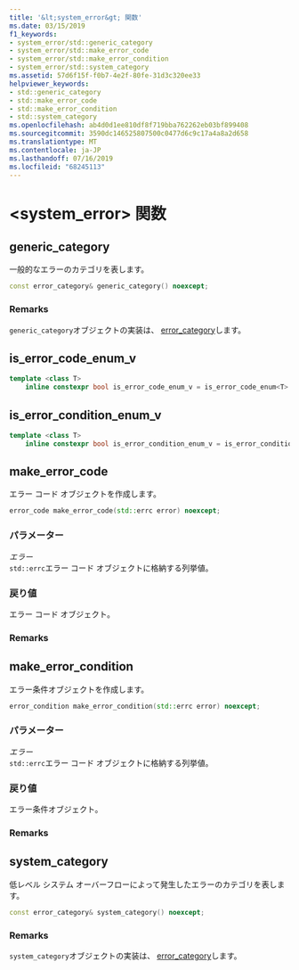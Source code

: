 ```yaml
---
title: '&lt;system_error&gt; 関数'
ms.date: 03/15/2019
f1_keywords:
- system_error/std::generic_category
- system_error/std::make_error_code
- system_error/std::make_error_condition
- system_error/std::system_category
ms.assetid: 57d6f15f-f0b7-4e2f-80fe-31d3c320ee33
helpviewer_keywords:
- std::generic_category
- std::make_error_code
- std::make_error_condition
- std::system_category
ms.openlocfilehash: ab4d0d1ee810df8f719bba762262eb03bf899408
ms.sourcegitcommit: 3590dc146525807500c0477d6c9c17a4a8a2d658
ms.translationtype: MT
ms.contentlocale: ja-JP
ms.lasthandoff: 07/16/2019
ms.locfileid: "68245113"
---
```

# <a name="ltsystemerrorgt-functions"></a>&lt;system_error&gt; 関数

## <a name="generic_category"></a> generic_category

一般的なエラーのカテゴリを表します。

```cpp
const error_category& generic_category() noexcept;
```

### <a name="remarks"></a>Remarks

`generic_category`オブジェクトの実装は、 [error_category](../standard-library/error-category-class.md)します。

## <a name="is_error_code_enum_v"></a> is_error_code_enum_v

```cpp
template <class T> 
    inline constexpr bool is_error_code_enum_v = is_error_code_enum<T>::value;
```

## <a name="is_error_condition_enum_v"></a> is_error_condition_enum_v

```cpp
template <class T> 
    inline constexpr bool is_error_condition_enum_v = is_error_condition_enum<T>::value;
```

## <a name="make_error_code"></a> make_error_code

エラー コード オブジェクトを作成します。

```cpp
error_code make_error_code(std::errc error) noexcept;
```

### <a name="parameters"></a>パラメーター

*エラー*\
`std::errc`エラー コード オブジェクトに格納する列挙値。

### <a name="return-value"></a>戻り値

エラー コード オブジェクト。

### <a name="remarks"></a>Remarks

## <a name="make_error_condition"></a> make_error_condition

エラー条件オブジェクトを作成します。

```cpp
error_condition make_error_condition(std::errc error) noexcept;
```

### <a name="parameters"></a>パラメーター

*エラー*\
`std::errc`エラー コード オブジェクトに格納する列挙値。

### <a name="return-value"></a>戻り値

エラー条件オブジェクト。

### <a name="remarks"></a>Remarks

## <a name="system_category"></a> system_category

低レベル システム オーバーフローによって発生したエラーのカテゴリを表します。

```cpp
const error_category& system_category() noexcept;
```

### <a name="remarks"></a>Remarks

`system_category`オブジェクトの実装は、 [error_category](../standard-library/error-category-class.md)します。
